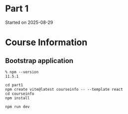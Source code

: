 # Part 1

Started on 2025-08-29

# Course Information

## Bootstrap application

    % npm --version
    11.5.1

    cd part1
    npm create vite@latest courseinfo -- --template react
    cd courseinfo
    npm install

    npm run dev
